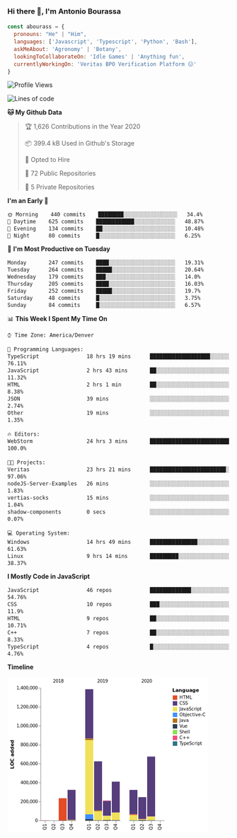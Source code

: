 ### Hi there 👋, I'm Antonio Bourassa

```javascript
const abourass = {
  pronouns: "He" | "Him",
  languages: ['Javascript', 'Typescript', 'Python', 'Bash'],
  askMeAbout: 'Agronomy' | 'Botany',
  lookingToCollaborateOn: 'Idle Games' | 'Anything fun',
  currentlyWorkingOn: 'Veritas BPO Verification Platform 😑'
}
```

<!--START_SECTION:waka-->
![Profile Views](http://img.shields.io/badge/Profile%20Views-0-blue)

![Lines of code](https://img.shields.io/badge/From%20Hello%20World%20I%27ve%20Written-10.3%20million%20lines%20of%20code-blue)

**🐱 My Github Data** 

> 🏆 1,626 Contributions in the Year 2020
 > 
> 📦 399.4 kB Used in Github's Storage 
 > 
> 💼 Opted to Hire
 > 
> 📜 72 Public Repositories
 > 
> 🔑 5 Private Repositories 

**I'm an Early 🐤** 

```text
🌞 Morning    440 commits    ████████░░░░░░░░░░░░░░░░░   34.4% 
🌆 Daytime    625 commits    ████████████░░░░░░░░░░░░░   48.87% 
🌃 Evening    134 commits    ██░░░░░░░░░░░░░░░░░░░░░░░   10.48% 
🌙 Night      80 commits     █░░░░░░░░░░░░░░░░░░░░░░░░   6.25%

```
📅 **I'm Most Productive on Tuesday** 

```text
Monday       247 commits    ████░░░░░░░░░░░░░░░░░░░░░   19.31% 
Tuesday      264 commits    █████░░░░░░░░░░░░░░░░░░░░   20.64% 
Wednesday    179 commits    ███░░░░░░░░░░░░░░░░░░░░░░   14.0% 
Thursday     205 commits    ████░░░░░░░░░░░░░░░░░░░░░   16.03% 
Friday       252 commits    █████░░░░░░░░░░░░░░░░░░░░   19.7% 
Saturday     48 commits     █░░░░░░░░░░░░░░░░░░░░░░░░   3.75% 
Sunday       84 commits     █░░░░░░░░░░░░░░░░░░░░░░░░   6.57%

```


📊 **This Week I Spent My Time On** 

```text
⌚︎ Time Zone: America/Denver

💬 Programming Languages: 
TypeScript               18 hrs 19 mins      ███████████████████░░░░░░   76.11% 
JavaScript               2 hrs 43 mins       ██░░░░░░░░░░░░░░░░░░░░░░░   11.32% 
HTML                     2 hrs 1 min         ██░░░░░░░░░░░░░░░░░░░░░░░   8.38% 
JSON                     39 mins             ░░░░░░░░░░░░░░░░░░░░░░░░░   2.74% 
Other                    19 mins             ░░░░░░░░░░░░░░░░░░░░░░░░░   1.35%

🔥 Editors: 
WebStorm                 24 hrs 3 mins       █████████████████████████   100.0%

🐱‍💻 Projects: 
Veritas                  23 hrs 21 mins      ████████████████████████░   97.06% 
nodeJS-Server-Examples   26 mins             ░░░░░░░░░░░░░░░░░░░░░░░░░   1.83% 
vertias-socks            15 mins             ░░░░░░░░░░░░░░░░░░░░░░░░░   1.04% 
shadow-components        0 secs              ░░░░░░░░░░░░░░░░░░░░░░░░░   0.07%

💻 Operating System: 
Windows                  14 hrs 49 mins      ███████████████░░░░░░░░░░   61.63% 
Linux                    9 hrs 14 mins       █████████░░░░░░░░░░░░░░░░   38.37%

```

**I Mostly Code in JavaScript** 

```text
JavaScript               46 repos            █████████████░░░░░░░░░░░░   54.76% 
CSS                      10 repos            ███░░░░░░░░░░░░░░░░░░░░░░   11.9% 
HTML                     9 repos             ██░░░░░░░░░░░░░░░░░░░░░░░   10.71% 
C++                      7 repos             ██░░░░░░░░░░░░░░░░░░░░░░░   8.33% 
TypeScript               4 repos             █░░░░░░░░░░░░░░░░░░░░░░░░   4.76%

```


**Timeline**

![Chart not found](https://github.com/Abourass/Abourass/blob/master/charts/bar_graph.png) 


<!--END_SECTION:waka-->

<!--
**Abourass/Abourass** is a ✨ _special_ ✨ repository because its `README.md` (this file) appears on your GitHub profile.

Here are some ideas to get you started:

- 🔭 I’m currently working on ...
- 🌱 I’m currently learning ...
- 👯 I’m looking to collaborate on ...
- 🤔 I’m looking for help with ...
- 💬 Ask me about ...
- 📫 How to reach me: ...
- 😄 Pronouns: ...
- ⚡ Fun fact: ...
-->
